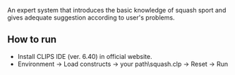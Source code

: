 An expert system that introduces the basic knowledge of squash sport and gives adequate suggestion according to user's problems.

## How to run
- Install CLIPS IDE (ver. 6.40) in official website.
- Environment -> Load constructs -> your path\squash.clp -> Reset -> Run
